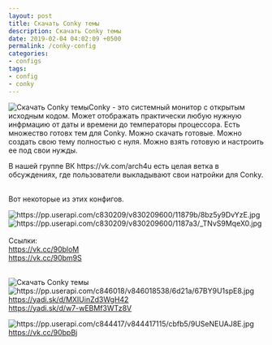 ```yaml
---
layout: post
title: Cкачать Conky темы
description: Cкачать Conky темы
date: 2019-02-04 04:02:09 +0500
permalink: /conky-config
categories: 
- configs
tags:
- config
- conky
---
```

<p><img alt="Cкачать Conky темы" class="post-image rounded" src="https://ordanax.github.io/img/conky-config.png" />Conky - это системный монитор с открытым исходным кодом. Может отображать практически любую нужную инфрмацию от даты и времени до температоры процессора. Есть множество готовх тем для Conky. Можно скачать готовые. Можно создать свою тему полностью с нуля. Можно взять готовую и настроить ее под свои нужды.</p>

<p>В нашей группе ВК https://vk.com/arch4u есть целая ветка в обсуждениях, где пользователи выкладывают свои натройки для Conky.</p>
<br>Вот некоторые из этих конфигов.<br>

<img src="https://pp.userapi.com/c830209/v830209600/11879b/8bz5y9DvYzE.jpg" alt="https://pp.userapi.com/c830209/v830209600/11879b/8bz5y9DvYzE.jpg" class="overflowingVertical"> <img src="https://pp.userapi.com/c830209/v830209600/1187a3/_TNvS9MqeX0.jpg" alt="https://pp.userapi.com/c830209/v830209600/1187a3/_TNvS9MqeX0.jpg" class="overflowingVertical">
<br><br>
Ссылки:<br>
<noindex><a href="https://vk.cc/90bloM" target="_blank" rel="nofollow">https://vk.cc/90bloM</a></noindex><br>
<noindex><a href="https://vk.cc/90bm9S" target="_blank" rel="nofollow">https://vk.cc/90bm9S</a></noindex>
<br>

<br>
<img alt="Cкачать Conky темы" class="post-image rounded" src="https://ordanax.github.io/img/conky.png" />
<img src="https://pp.userapi.com/c846018/v846018538/6d21a/67BY9U1spE8.jpg" alt="https://pp.userapi.com/c846018/v846018538/6d21a/67BY9U1spE8.jpg" class="overflowingVertical"><br>
<noindex><a href="https://yadi.sk/d/MXIUinZd3WgH42" target="_blank" rel="nofollow">https://yadi.sk/d/MXIUinZd3WgH42</a></noindex><br>
<noindex><a href="https://yadi.sk/d/w7-wEBMf3WTz8V" target="_blank" rel="nofollow">https://yadi.sk/d/w7-wEBMf3WTz8V</a></noindex><br>


<img src="https://pp.userapi.com/c844417/v844417115/cbfb5/9USeNEUAJ8E.jpg" alt="https://pp.userapi.com/c844417/v844417115/cbfb5/9USeNEUAJ8E.jpg" class="overflowingVertical"><br>
<noindex><a href="https://vk.cc/90bpBj" target="_blank" rel="nofollow">https://vk.cc/90bpBj</a></noindex>

